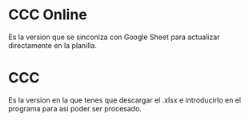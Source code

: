 # CCC Online
Es la version que se sinconiza con Google Sheet para actualizar directamente en la planilla.

# CCC
Es la version en la que tenes que descargar el .xlsx e introducirlo en el programa para asi poder ser procesado. 
